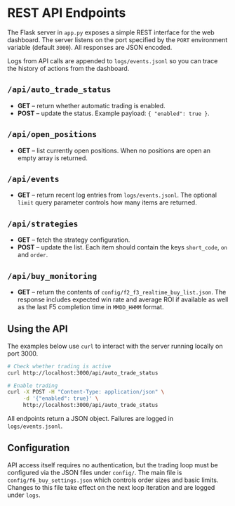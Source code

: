 # REST API Endpoints

The Flask server in `app.py` exposes a simple REST interface for the web
dashboard. The server listens on the port specified by the `PORT` environment
variable (default `3000`). All responses are JSON encoded.

Logs from API calls are appended to `logs/events.jsonl` so you can trace the
history of actions from the dashboard.

## `/api/auto_trade_status`
- **GET** – return whether automatic trading is enabled.
- **POST** – update the status. Example payload: `{ "enabled": true }`.

## `/api/open_positions`
- **GET** – list currently open positions. When no positions are open an empty
  array is returned.

## `/api/events`
- **GET** – return recent log entries from `logs/events.jsonl`. The optional
  `limit` query parameter controls how many items are returned.

## `/api/strategies`
- **GET** – fetch the strategy configuration.
- **POST** – update the list. Each item should contain the keys `short_code`,
  `on` and `order`.

## `/api/buy_monitoring`
- **GET** – return the contents of `config/f2_f3_realtime_buy_list.json`.
  The response includes expected win rate and average ROI if available as well
  as the last F5 completion time in `MMDD_HHMM` format.

## Using the API

The examples below use `curl` to interact with the server running locally on
port 3000.

```bash
# Check whether trading is active
curl http://localhost:3000/api/auto_trade_status

# Enable trading
curl -X POST -H "Content-Type: application/json" \
     -d '{"enabled": true}' \
     http://localhost:3000/api/auto_trade_status
```

All endpoints return a JSON object. Failures are logged in `logs/events.jsonl`.

## Configuration

API access itself requires no authentication, but the trading loop must be
configured via the JSON files under `config/`. The main file is
`config/f6_buy_settings.json` which controls order sizes and basic limits.
Changes to this file take effect on the next loop iteration and are logged
under `logs`.
